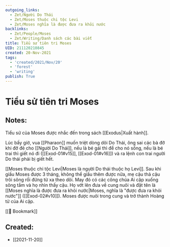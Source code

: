 ```yaml
---
outgoing_links:
  - Zet/Người Do Thái
  - Zet/Moses thuộc chi tộc Levi
  - Zet/Moses nghĩa là được đưa ra khỏi nước
backlinks:
  - Zet/People/Moses
  - Zet/Writing/Danh sách các bài viết
title: Tiểu sử tiên tri Moses
UID: 211120210845
created: 20-Nov-2021
tags:
  - 'created/2021/Nov/20'
  - 'forest'
  - 'writing'
publish: True
---
```

# Tiểu sử tiên tri Moses

## Notes:
Tiểu sử của Moses được nhắc đến trong sách [[Exodus|Xuất hành]]. 

Lúc bấy giờ, vua [[Pharaon]] muốn triệt dòng dõi Do Thái, ông sai các bà đỡ khi đỡ đẻ cho [[Người Do Thái]], nếu là bé gái thì để cho nó sống, nếu là bé trai thì giết nó đi ([[Exod-01#v15]], [[Exod-01#v16]]) và ra lệnh con trai người Do thái phải bị giết hết. 

[[Moses thuộc chi tộc Levi|Moses là người Do thái thuộc họ Levi]]. Sau khi giấu Moses được 3 tháng, không thể giấu thêm được nữa, mẹ cậu thả cậu trôi sông rồi đứng từ xa theo dõi. May đó có các công chúa Ai cập xuống sông tắm và họ nhìn thấy cậu. Họ vớt lên đưa về cung nuôi và đặt tên là [[Moses nghĩa là được đưa ra khỏi nước|Moses, nghĩa là "được đưa ra khỏi nước"]] ([[Exod-02#v10]]). Moses được nuôi trong cung và trở thành Hoàng tử của Ai cập.

[[📑 Bookmark]]
## Created:
- [[2021-11-20]]
